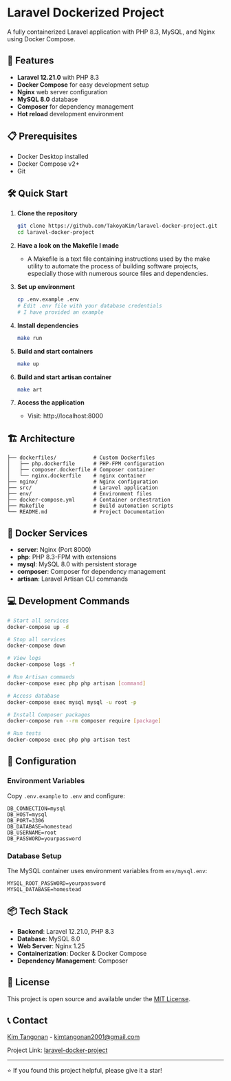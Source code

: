 # Laravel Dockerized Project

A fully containerized Laravel application with PHP 8.3, MySQL, and Nginx using Docker Compose.

## 🚀 Features

- **Laravel 12.21.0** with PHP 8.3
- **Docker Compose** for easy development setup
- **Nginx** web server configuration
- **MySQL 8.0** database
- **Composer** for dependency management
- **Hot reload** development environment

## 📋 Prerequisites

- Docker Desktop installed
- Docker Compose v2+
- Git

## 🛠️ Quick Start

1. **Clone the repository**
   ```bash
   git clone https://github.com/TakoyaKim/laravel-docker-project.git
   cd laravel-docker-project
   ```

2. **Have a look on the Makefile I made**
      - A Makefile is a text file containing instructions used by the make utility to automate the process of building software projects, especially those with numerous source files and dependencies.

3. **Set up environment**
   ```bash
   cp .env.example .env
   # Edit .env file with your database credentials
   # I have provided an example
   ```

4. **Install dependencies**
   ```bash
   make run
   ```
   

5. **Build and start containers**
   ```bash
   make up
   ```
5. **Build and start artisan container**
   ```bash
   make art
   ```

7. **Access the application**
   - Visit: http://localhost:8000

## 🏗️ Architecture

```
├── dockerfiles/            # Custom Dockerfiles
│   ├── php.dockerfile      # PHP-FPM configuration
│   ├── composer.dockerfile # Composer container
│   └── nginx.dockerfile    # nginx container
├── nginx/                  # Nginx configuration
├── src/                    # Laravel application
├── env/                    # Environment files
├── docker-compose.yml      # Container orchestration
├── Makefile                # Build automation scripts
└── README.md               # Project Documentation
```

## 🐳 Docker Services

- **server**: Nginx (Port 8000)
- **php**: PHP 8.3-FPM with extensions
- **mysql**: MySQL 8.0 with persistent storage
- **composer**: Composer for dependency management
- **artisan**: Laravel Artisan CLI commands

## 💻 Development Commands

```bash
# Start all services
docker-compose up -d

# Stop all services
docker-compose down

# View logs
docker-compose logs -f

# Run Artisan commands
docker-compose exec php php artisan [command]

# Access database
docker-compose exec mysql mysql -u root -p

# Install Composer packages
docker-compose run --rm composer require [package]

# Run tests
docker-compose exec php php artisan test
```

## 🔧 Configuration

### Environment Variables
Copy `.env.example` to `.env` and configure:

```env
DB_CONNECTION=mysql
DB_HOST=mysql
DB_PORT=3306
DB_DATABASE=homestead
DB_USERNAME=root
DB_PASSWORD=yourpassword
```

### Database Setup
The MySQL container uses environment variables from `env/mysql.env`:

```env
MYSQL_ROOT_PASSWORD=yourpassword
MYSQL_DATABASE=homestead
```

## 📦 Tech Stack

- **Backend**: Laravel 12.21.0, PHP 8.3
- **Database**: MySQL 8.0
- **Web Server**: Nginx 1.25
- **Containerization**: Docker & Docker Compose
- **Dependency Management**: Composer


## 📝 License

This project is open source and available under the [MIT License](LICENSE).

## 📞 Contact

[Kim Tangonan](www.linkedin.com/in/kim-tangonan-1a1305234) - kimtangonan2001@gmail.com

Project Link: [laravel-docker-project](https://github.com/TakoyaKim/laravel-docker-project)

---

⭐ If you found this project helpful, please give it a star!